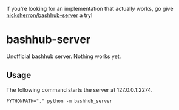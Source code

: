 If you're looking for an implementation that actually works, go give [nicksherron/bashhub-server](https://github.com/nicksherron/bashhub-server) a try!


# bashhub-server

Unofficial bashhub server. Nothing works yet.

## Usage

The following command starts the server at 127.0.0.1:2274.

```
PYTHONPATH="." python -m bashhub_server
```
